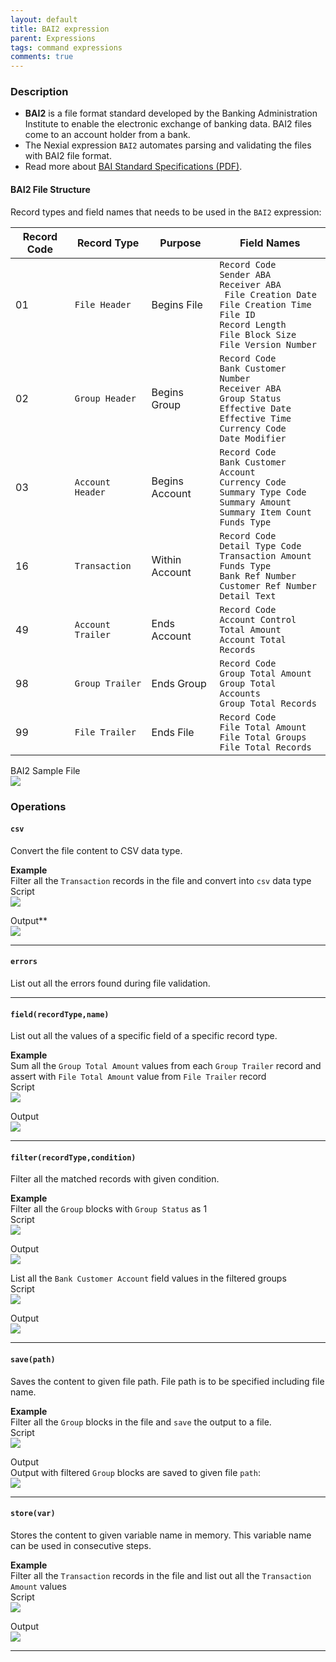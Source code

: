 ```yaml
---
layout: default
title: BAI2 expression
parent: Expressions
tags: command expressions
comments: true
---
```


### Description

- **BAI2**  is  a  file  format  standard  developed  by  the  Banking  Administration  Institute to  enable  the 
  electronic  exchange  of  banking  data. BAI2 files come to an account holder from a bank.
- The Nexial expression `BAI2` automates parsing and validating the files with BAI2 file format.
- Read more about <a href="https://www.bai.org/docs/default-source/libraries/site-general-downloads/cash_management_2005.pdf" class="external-link" target="_nexial_link">BAI Standard Specifications (PDF)</a>.

#### BAI2 File Structure
Record types and field names that needs to be used in the `BAI2` expression:

| Record Code | Record Type | Purpose | Field Names |
| --- | --- | --- | --- |
| 01  | `File Header` | Begins File | `Record Code`<br/>`Sender ABA`<br/>`Receiver ABA`<br/>` File Creation Date`<br/>`File Creation Time`<br/>`File ID`<br/>`Record Length`<br/>`File Block Size`<br/>`File Version Number`|
| 02  | `Group Header` | Begins Group |`Record Code`<br/>`Bank Customer Number`<br/>`Receiver ABA`<br/>`Group Status`<br/>`Effective Date`<br/>`Effective Time`<br/>`Currency Code`<br/>`Date Modifier`|
| 03  | `Account Header` | Begins Account | `Record Code`<br/>`Bank Customer Account`<br/>`Currency Code`<br/>`Summary Type Code`<br/>`Summary Amount`<br/>`Summary Item Count`<br/>`Funds Type`|
| 16  | `Transaction` | Within Account | `Record Code`<br/>`Detail Type Code`<br/>`Transaction Amount`<br/>`Funds Type`<br/>`Bank Ref Number`<br/>`Customer Ref Number`<br/>`Detail Text` |
| 49  | `Account Trailer` | Ends Account | `Record Code`<br/>`Account Control Total Amount`<br/>`Account Total Records`|
| 98  | `Group Trailer` | Ends Group | `Record Code`<br/>`Group Total Amount`<br/>`Group Total Accounts`<br/>`Group Total Records`|
| 99  | `File Trailer` | Ends File | `Record Code`<br/>`File Total Amount`<br/>`File Total Groups`<br/>`File Total Records`|

BAI2 Sample File<br/>
![](image/BAI2_01.png)


### Operations

#### `csv`
Convert the file content to CSV data type.

**Example**<br/>
Filter all the `Transaction` records in the file and convert into `csv` data type<br/>
Script<br/>
![](image/BAI2_10.png)

Output**<br/>
![](image/BAI2_11.png)

-----

#### `errors`
List out all the errors found during file validation.

-----

#### `field(recordType,name)`
List out all the values of a specific field of a specific record type.<br/>

**Example**<br/>
Sum all the `Group Total Amount` values from each `Group Trailer` record and assert with `File Total Amount` value from `File Trailer` record<br/>
Script<br/>
![](image/BAI2_06.png)

Output<br/>
![](image/BAI2_07.png)

-----

#### `filter(recordType,condition)`
Filter all the matched records with given condition.

**Example**<br/>
Filter all the `Group` blocks with `Group Status` as 1<br/>
Script<br/>
![](image/BAI2_02.png)

Output<br/>
![](image/BAI2_03.png)

List all the `Bank Customer Account` field values in the filtered groups<br/>
Script<br/>
![](image/BAI2_04.png)

Output<br/>
![](image/BAI2_05.png)

-----

#### `save(path)`
Saves the content to given file path. File path is to be specified including file name.

**Example**<br/>
Filter all the `Group` blocks in the file and `save` the output to a file.<br/>
Script<br/>
![](image/BAI2_12.png)

Output<br/>
Output with filtered `Group` blocks are saved to given file `path`:<br/>
![](image/BAI2_13.png)

-----

#### `store(var)`
Stores the content to given variable name in memory. This variable name can be used in consecutive steps.

**Example**<br/>
Filter all the `Transaction` records in the file and list out all the `Transaction Amount` values<br/>
Script<br/>
![](image/BAI2_08.png)

Output<br/>
![](image/BAI2_09.png)

-----

<script>jQuery(document).ready(function () { newOperationSelect(); });</script>


